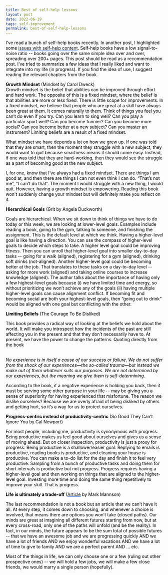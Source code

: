```yaml
---
title: Best of self-help lessons
layout: post
date: 2022-06-19
tags: self-improvement
permalink: best-of-self-help-lessons
---
```

<p style="color: rgb(26, 26, 26)" class="body"><span style="color: rgb(0, 0, 0);  font-weight: 400">I’ve read a bunch of self-help books recently. In another post, I highlighted some </span><span style="color: rgb(17, 85, 204);  font-weight: 400"><u><a target="_blank" href="https://docs.google.com/document/d/19OY24MQPyahQH3LS2hPBBVOUa_J5BQCwRCbEiEWgTlc/edit#heading=h.6uqq6n3ti9jq" style="text-decoration: none">issues with self-help content</a></u></span><span style="color: rgb(0, 0, 0);  font-weight: 400">. Self-help books have a low signal-to-noise ratio -- books going over the same simple idea over and over, spreading over 200+ pages. This post should be read as a recommendation post. I’ve tried to summarize a few ideas that I really liked and want to integrate into my life (in progress). If you find the idea of use, I suggest reading the relevant chapters from the book.</span></p><p style="color: rgb(26, 26, 26); margin-bottom: 8px" class="body"><span style="color: rgb(0, 0, 0);  font-weight: 400"><strong>Growth Mindset</strong> (Mindset by Carol Dweck)</span><br><span style="color: rgb(0, 0, 0);  font-weight: 400">Growth mindset is the belief that abilities can be improved through effort and hard work. The opposite of this is a fixed mindset, where the belief is that abilities are more or less fixed. There is little scope for improvements. In a fixed mindset, we believe that people who are great at a skill have always been great at them. It comes naturally to them. Think of things you feel you can’t do even if you try. Can you learn to sing well? Can you play a particular sport well? Can you become funnier? Can you become more social? Can you become better at a new subject? Can you master an instrument? Limiting beliefs are a result of a fixed mindset.</span></p><p style="margin-bottom: 0pt" class="body"></p><p style="margin-bottom: 0pt" class="body"><span style="color: rgb(0, 0, 0);  font-weight: 400">What mindset we have depends a lot on how we grew up. If one was told that they are smart, then the moment they struggle with a new subject, they would want to quit because smartness means it should come easy. Instead, if one was told that they are hard-working, then they would see the struggle as a part of becoming good at the new subject.</span></p><p style="margin-bottom: 0pt" class="body"></p><p style="margin-bottom: 8px" class="body"><span style="color: rgb(0, 0, 0);  font-weight: 400">I, for one, know that I’ve always had a fixed mindset. There are things I am good at, and then there are things I can not even think I can do. “That’s not me”, “I can’t do that”. The moment I would struggle with a new thing, I would quit. However, having a growth mindset is empowering. Reading this book won't suddenly change your mindset but will definitely make you reflect on it.</span></p><p style="margin-bottom: 0pt" class="body"></p><p style="margin-bottom: 0pt" class="body"><span style="color: rgb(0, 0, 0);  font-weight: 400"><strong>Hierarchical Goals</strong> (Grit by Angela Duckworth)</span></p><p style="margin-bottom: 0pt" class="body"><span style="color: rgb(0, 0, 0);  font-weight: 400">Goals are hierarchical. When we sit down to think of things we have to do today or this week, we are looking at lower-level goals. Examples include reading a book, going to the gym, talking to someone, and finishing the assignment. This is the default level at which we think. Having a higher-level goal is like having a direction. You can use the compass of higher-level goals to decide which steps to take. A higher level goal could be improving fitness. Then you can unroll that higher-level goal into smaller day-to-day tasks -- going for a walk (aligned), registering for a gym (aligned), drinking soft drinks (not-aligned). Another higher-level goal could be becoming better at the job. That translates to these tasks on a day-to-day level -- asking for more work (aligned) and taking online courses to increase knowledge (aligned). The author talks about the importance of having only a few highest-level goals because (i) we have limited time and energy, so without prioritizing we won’t achieve any of the goals (ii) having multiple higher-level goals can cause alignment conflict. If becoming fit and becoming social are both your highest-level goals, then “going out to drink” would be aligned with one goal but conflicting with the other.</span></p><p style="margin-bottom: 0pt" class="body"></p><p style="margin-bottom: 0pt" class="body"><span style="color: rgb(0, 0, 0);  font-weight: 400"><strong>Limiting Beliefs</strong> (The Courage To Be Disliked)</span></p><p style="margin-bottom: 0pt" class="body"><span style="color: rgb(0, 0, 0);  font-weight: 400">This book provides a radical way of looking at the beliefs we hold about the world. It will make you introspect how the incidents of the past are still affecting you in the present and that they don’t necessarily have to. At present, we have the power to change the patterns. Quoting directly from the book</span></p><p style="margin-bottom: 0pt" class="body"><br><span style="color: rgb(0, 0, 0);  font-weight: 400"><em>No experience is in itself a cause of our success or failure. We do not suffer from the shock of our experiences—the so-called trauma—but instead we make out of them whatever suits our purposes. We are not determined by our experiences, but the meaning we give them is self-determining.</em></span><br></p><p style="margin-bottom: 0pt" class="body"><span style="color: rgb(0, 0, 0);  font-weight: 400">According to the book, if a negative experience is holding you back, then it must be serving some other purpose in your life -- may be giving you a sense of superiority for having experienced that misfortune. The reason we dislike ourselves? Because we are overly afraid of being disliked by others and getting hurt, so it’s a way for us to protect ourselves.</span></p><p style="margin-bottom: 0pt" class="body"></p><p style="margin-bottom: 0pt" class="body"><span style="color: rgb(0, 0, 0);  font-weight: 400"><strong>Progress-centric instead of productivity-centric</strong> (So Good They Can’t Ignore You by Cal Newport)</span></p><p style="margin-bottom: 0pt" class="body"><span style="color: rgb(0, 0, 0);  font-weight: 400">For most people, including me, productivity is synonymous with progress. Being productive makes us feel good about ourselves and gives us a sense of moving ahead. But on closer inspection, productivity is just a proxy for progress. Being productive is a shallower/easier goal. Replying to emails is productive, reading books is productive, and cleaning your house is productive. You can make a to-do list for the day and finish it to feel very productive. Sampling from a bunch of productive tasks and doing them for short intervals is productive but not progress. Progress requires having a higher-level goal and then working on things that are aligned to the higher-level goal. Investing more time and doing the same thing repetitively to improve your skill. That is progress.</span></p><p style="margin-bottom: 0pt" class="body"></p><p style="margin-bottom: 0pt" class="body"><span style="color: rgb(0, 0, 0);  font-weight: 400"><strong>Life is ultimately a trade-off</strong> (</span><span style="color: rgb(17, 85, 204);  font-weight: 400"><u><a target="_blank" href="https://markmanson.net/you-cant-have-it-all" style="text-decoration: none">Article</a></u></span><span style="color: rgb(0, 0, 0);  font-weight: 400"> by Mark Mannson)</span></p><p style="margin-bottom: 0pt" class="body"><span style="color: rgb(0, 0, 0);  font-weight: 400">The last recommendation is not a book but an article that we can’t have it all. At every step, it comes down to choosing, and whenever a choice is involved, that means there are options you won’t take (closed paths). Our minds are great at imagining all different futures starting from now, but at every cross-road, only one of the paths will unfold (and be the reality). In fact, in our minds, the future appears to be the sum total of possible futures -- that we have an awesome job and we are progressing quickly AND we have a lot of friends AND we enjoy wonderful vacations AND we have a lot of time to give to family AND we are a perfect parent AND … etc.</span></p><p style="margin-bottom: 0pt" class="body"></p><p style="margin-bottom: 0pt" class="body"><span style="color: rgb(0, 0, 0);  font-weight: 400">Most of the things in life, we can only choose one or a few (ruling out other prospective ones) -- we will hold a few jobs, we will make a few close friends, we would marry a single person (hopefully).</span></p>
